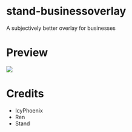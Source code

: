 # stand-businessoverlay
A subjectively better overlay for businesses

# Preview
![](https://raw.githubusercontent.com/stagnate6628/stand-businessoverlay/main/preview.png)

# Credits
- IcyPhoenix
- Ren
- Stand

